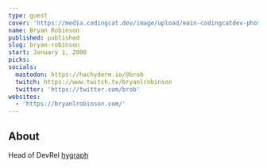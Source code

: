 ```yaml
---
type: guest
cover: 'https://media.codingcat.dev/image/upload/main-codingcatdev-photo/podcast-guest/brob'
name: Bryan Robinson
published: published
slug: bryan-robinson
start: January 1, 2000
picks:
socials:
  mastodon: https://hachyderm.io/@brob
  twitch: https://www.twitch.tv/bryanlrobinson
  twitter: 'https://twitter.com/brob'
websites:
  - 'https://bryanlrobinson.com/'
---
```


## About

Head of DevRel [hygraph](https://hygraph.com/)
